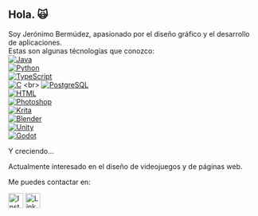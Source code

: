 ## Hola. 🙀

Soy Jerónimo Bermúdez, apasionado por el diseño gráfico y el desarrollo de aplicaciones. <br>
Estas son algunas técnologías que conozco: <br>
[![Java](https://img.shields.io/badge/Java-ED8B00?style=for-the-badge&logo=openjdk&logoColor=white)](https://www.java.com) <br>
[![Python](https://img.shields.io/badge/Python-3776AB?style=for-the-badge&logo=python&logoColor=white)](https://www.python.org) <br>
[![TypeScript](https://img.shields.io/badge/TypeScript-3178C6?style=for-the-badge&logo=typescript&logoColor=white)](https://www.typescriptlang.org) <br>
[![C](https://img.shields.io/badge/C-A8B9CC?style=for-the-badge&logo=c&logoColor=black)](https://en.wikipedia.org/wiki/C_(programming_language)) <br>
[![PostgreSQL](https://img.shields.io/badge/PostgreSQL-4169E1?style=for-the-badge&logo=postgresql&logoColor=white)](https://www.postgresql.org) <br>
[![HTML](https://img.shields.io/badge/HTML-E34F26?style=for-the-badge&logo=html5&logoColor=white)](https://developer.mozilla.org/en-US/docs/Web/HTML) <br>
[![Photoshop](https://img.shields.io/badge/Adobe%20Photoshop-31A8FF?style=for-the-badge&logo=adobephotoshop&logoColor=white)](https://www.adobe.com/products/photoshop.html) <br>
[![Krita](https://img.shields.io/badge/Krita-203759?style=for-the-badge&logo=krita&logoColor=EEF37B)](https://krita.org) <br>
[![Blender](https://img.shields.io/badge/Blender-F5792A?style=for-the-badge&logo=blender&logoColor=white)](https://www.blender.org) <br>
[![Unity](https://img.shields.io/badge/Unity-000000?style=for-the-badge&logo=unity&logoColor=white)](https://unity.com)<br>
[![Godot](https://img.shields.io/badge/Godot-478CBF?style=for-the-badge&logo=godotengine&logoColor=white)](https://godotengine.org)<br>

Y creciendo...

Actualmente interesado en el diseño de videojuegos y de páginas web.

Me puedes contactar en:

[<img src="https://simpleicons.org/icons/instagram.svg" alt="Instagram" width="30px">](https://www.instagram.com/hidro_ito/)
[<img src="file:///C:/Users/jeron/Downloads/linkedin-svgrepo-com.svg" alt="LinkedIn" width="30px">](https://www.linkedin.com/in/jer%C3%B3nimo-berm%C3%BAdez-506968267/)

<!--
**ItoIto409/ItoIto409** is a ✨ _special_ ✨ repository because its `README.md` (this file) appears on your GitHub profile.

Here are some ideas to get you started:

- 🔭 I’m currently working on ...
- 🌱 I’m currently learning ...
- 👯 I’m looking to collaborate on ...
- 🤔 I’m looking for help with ...
- 💬 Ask me about ...
- 📫 How to reach me: ...
- 😄 Pronouns: ...
- ⚡ Fun fact: ...
-->
